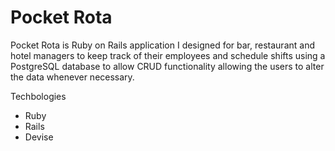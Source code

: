 # Pocket Rota

Pocket Rota is Ruby on Rails application I designed for bar, restaurant and hotel managers to keep track of their employees and schedule shifts using a PostgreSQL database to allow CRUD functionality allowing the users to alter the data whenever necessary.

Techbologies 
- Ruby
- Rails
- Devise
